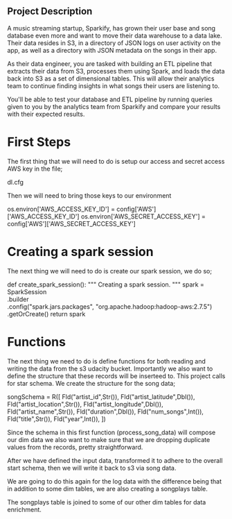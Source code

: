 ## Project Description

A music streaming startup, Sparkify, has grown their user base and song database even more and want to move their data warehouse to a data lake. Their data resides in S3, in a directory of JSON logs on user activity on the app, as well as a directory with JSON metadata on the songs in their app.

As their data engineer, you are tasked with building an ETL pipeline that extracts their data from S3, processes them using Spark, and loads the data back into S3 as a set of dimensional tables. This will allow their analytics team to continue finding insights in what songs their users are listening to.

You'll be able to test your database and ETL pipeline by running queries given to you by the analytics team from Sparkify and compare your results with their expected results.

# First Steps

The first thing that we will need to do is setup our access and secret access AWS key in the file;

dl.cfg

Then we will need to bring those keys to our environment

os.environ['AWS_ACCESS_KEY_ID'] =  config['AWS']['AWS_ACCESS_KEY_ID']
os.environ['AWS_SECRET_ACCESS_KEY'] = config['AWS']['AWS_SECRET_ACCESS_KEY']


# Creating a spark session


The next thing we will need to do is create our spark session, we do so;

def create_spark_session():
    """
    Creating a spark session.
    """
    spark = SparkSession \
        .builder \
        .config("spark.jars.packages", "org.apache.hadoop:hadoop-aws:2.7.5") \
        .getOrCreate()
    return spark


# Functions

The next thing we need to do is define functions for both reading and writing the data from the s3 udacity bucket. Importantly we also want to define the structure that these records will be inserteed to. This project calls for star schema. We create the structure for the song data;

songSchema = R([
        Fld("artist_id",Str()),
        Fld("artist_latitude",Dbl()),
        Fld("artist_location",Str()),
        Fld("artist_longitude",Dbl()),
        Fld("artist_name",Str()),
        Fld("duration",Dbl()),
        Fld("num_songs",Int()),
        Fld("title",Str()),
        Fld("year",Int()),
    ])



Since the schema in this first function (process_song_data) will compose our dim data we also want to make sure that we are dropping duplicate values from the records, pretty straightforward.

After we have defined the input data, transformed it to adhere to the overall start schema, then we will write it back to s3 via song data.

We are going to do this again for the log data with the difference being that in addition to some dim tables, we are also creating a songplays table.

The songplays table is joined to some of our other dim tables for data enrichment.

